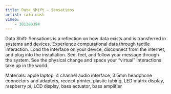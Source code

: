 ```yaml
---
title: Data Shift — Sensations
artist: iain-nash
vimeo:
    - 381269394
---
```

Data Shift: Sensations is a reflection on how data exists and is transferred in systems and devices. Experience computational data through tactile interaction. Load the interface on your device, disconnect from the internet, and plug into the installation. See, feel, and follow your message through the system. See the physical change and space your “virtual” interactions take up in the world.

Materials: apple laptop, 4 channel audio interface, 3.5mm headphone connectors and adapters, receipt printer, plastic tubing, LED matrix display, raspberry pi, LCD display, bass actuator, bass amplifier